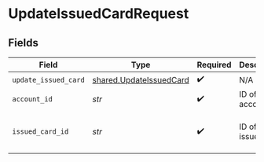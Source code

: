 # UpdateIssuedCardRequest


## Fields

| Field                                                              | Type                                                               | Required                                                           | Description                                                        | Example                                                            |
| ------------------------------------------------------------------ | ------------------------------------------------------------------ | ------------------------------------------------------------------ | ------------------------------------------------------------------ | ------------------------------------------------------------------ |
| `update_issued_card`                                               | [shared.UpdateIssuedCard](../../models/shared/updateissuedcard.md) | :heavy_check_mark:                                                 | N/A                                                                |                                                                    |
| `account_id`                                                       | *str*                                                              | :heavy_check_mark:                                                 | ID of the account                                                  |                                                                    |
| `issued_card_id`                                                   | *str*                                                              | :heavy_check_mark:                                                 | ID of the issued card                                              | ec7e1848-dc80-4ab0-8827-dd7fc0737b43                               |